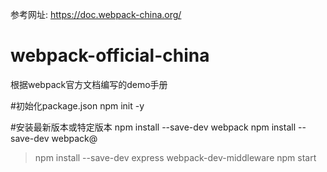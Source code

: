 参考网址:
https://doc.webpack-china.org/

# webpack-official-china
根据webpack官方文档编写的demo手册

#初始化package.json
npm init -y

#安装最新版本或特定版本
npm install --save-dev webpack
npm install --save-dev webpack@<version>

>npm install --save-dev express webpack-dev-middleware
>npm start